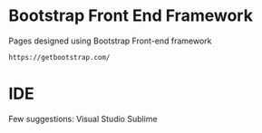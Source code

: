 # Bootstrap Front End Framework
Pages designed using Bootstrap Front-end framework

```bash
https://getbootstrap.com/
```

# IDE
Few suggestions:
Visual Studio
Sublime
